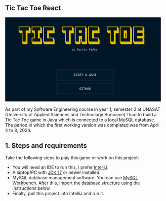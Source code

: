 ## Tic Tac Toe React
<img src="git-assets/cover.png">

As part of my Software Engineering course in year 1, semester 2 at UNASAT (University of Applied Sciences and Technology Suriname) I had to build a Tic Tac Toe game in Java which is connected to a local MySQL database. The period in which the first working version was completed was from  April 4 to 8, 2024.

## 1. Steps and requirements
Take the following steps to play this game or work on this project:
- You will need an IDE to run this, I prefer [IntelliJ](https://www.jetbrains.com/idea/download/).
- A laptop/PC with [JDK 17](https://download.oracle.com/java/17/latest/jdk-17_windows-x64_bin.exe) or newer installed.
- MySQL database management software. You can use [MySQL Workbench](https://dev.mysql.com/downloads/workbench/). After this, import the database structure using the instructions below.
- Finally, pull this project into IntelliJ and run it.